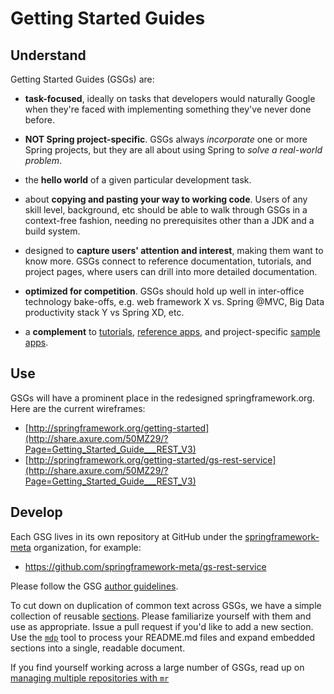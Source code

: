# Getting Started Guides

## Understand

Getting Started Guides (GSGs) are:

- **task-focused**, ideally on tasks that developers would naturally Google when they're faced with implementing something they've never done before.

- **NOT Spring project-specific**. GSGs always *incorporate* one or more Spring projects, but they are all about using Spring to *solve a real-world problem*.

- the **hello world** of a given particular development task.

- about **copying and pasting your way to working code**. Users of any skill level, background, etc should be able to walk through GSGs in a context-free fashion, needing no prerequisites other than a JDK and a build system.

- designed to **capture users' attention and interest**, making them want to know more. GSGs connect to reference documentation, tutorials, and project pages, where users can drill into more detailed documentation.

- **optimized for competition**. GSGs should hold up well in inter-office technology bake-offs, e.g. web framework X vs. Spring @MVC, Big Data productivity stack Y vs Spring XD, etc.

- a **complement** to [tutorials](../tutorials), [reference apps](../reference-apps), and project-specific [sample apps](../sample-apps).


## Use

GSGs will have a prominent place in the redesigned springframework.org. Here are the current wireframes:

 - [http://springframework.org/getting-started](http://share.axure.com/50MZ29/?Page=Getting_Started_Guide___REST_V3)
 - [http://springframework.org/getting-started/gs-rest-service](http://share.axure.com/50MZ29/?Page=Getting_Started_Guide___REST_V3)


## Develop

Each GSG lives in its own repository at GitHub under the [springframework-meta](https://github.com/springframework-meta) organization, for example:

 - <https://github.com/springframework-meta/gs-rest-service>

Please follow the GSG [author guidelines](guidelines.md).

To cut down on duplication of common text across GSGs, we have a simple collection of reusable [sections](sections.md). Please familiarize yourself with them and use as appropriate. Issue a pull request if you'd like to add a new section. Use the [`mdp`](https://github.com/springframework-meta/mdp) tool to process your README.md files and expand embedded sections into a single, readable document.

If you find yourself working across a large number of GSGs, read up on [managing multiple repositories with `mr`](repo-management.md)
